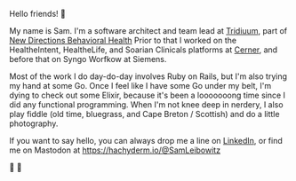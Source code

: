Hello friends! 👋

My name is Sam. I'm a software architect and team lead at [Tridiuum](https://tridiuum.com), part of [New Directions Behavioral Health](https://www.ndbh.com)
Prior to that I worked on the HealtheIntent, HealtheLife, and Soarian Clinicals platforms at [Cerner](https://cerner.com), 
and before that on Syngo Worfkow at Siemens. 

Most of the work I do day-do-day involves Ruby on Rails, but I'm also trying my hand at some Go. Once I feel like I have some Go under my belt,
I'm dying to check out some Elixir, because it's been a looooooong time since I did any functional programming.  When I'm not knee deep in nerdery, I also play 
fiddle (old time, bluegrass, and Cape Breton / Scottish) and do a little photography. 

If you want to say hello, you can always drop me a line on [LinkedIn](https://www.linkedin.com/in/samuel-leibowitz/), 
or find me on Mastodon at https://hachyderm.io/@SamLeibowitz 

🦅
🏈
